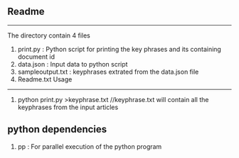 Readme
--------
--------
The directory contain 4 files
1) print.py : Python script for printing the key phrases and its containing document id
2) data.json : Input data to python script
3) sampleoutput.txt : keyphrases extrated from the data.json file
4) Readme.txt
Usage
------
1) python print.py >keyphrase.txt //keyphrase.txt will contain all the keyphrases from the input articles

python dependencies
-------------------
1) pp : For parallel execution of the python program
